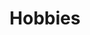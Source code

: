 ---
layout: page
permalink: /hobbies/
title: Hobbies
tagline: 
tags: 
modified: 07-01-2014
comments: false
image:
  feature: texture-feature-06.jpg
---